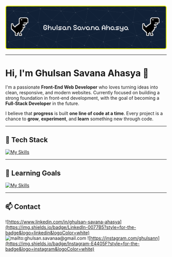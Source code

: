 ![Header](img/github-header-banner.png)

---

# Hi, I'm Ghulsan Savana Ahasya 👋
I'm a passionate **Front-End Web Developer** who loves turning ideas into clean, responsive, and modern websites. Currently focused on building a strong foundation in front-end development, with the goal of becoming a **Full-Stack Developer** in the future.

I believe that **progress** is built **one line of code at a time**.
Every project is a chance to **grow**, **experiment**, and **learn** something new through code.


---

## 🔧 Tech Stack
[![My Skills](https://skillicons.dev/icons?i=html,css,js,bootstrap,git,github&perline=3)](https://skillicons.dev)

---

## 📘 Learning Goals
[![My Skills](https://skillicons.dev/icons?i=typescript,tailwind,react,nextjs,nodejs,express,vue,mongodb)](https://skillicons.dev)

---

## 📫 Contact
![https://www.linkedin.com/in/ghulsan-savana-ahasya](https://img.shields.io/badge/LinkedIn-0077B5?style=for-the-badge&logo=linkedin&logoColor=white) ![mailto:ghulsan.savanaa@gmail.com](https://img.shields.io/badge/Gmail-D14836?style=for-the-badge&logo=gmail&logoColor=white) ![https://instagram.com/ghulsann](https://img.shields.io/badge/Instagram-E4405F?style=for-the-badge&logo=instagram&logoColor=white)